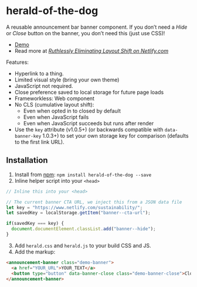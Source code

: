 # herald-of-the-dog

A reusable announcement bar banner component. If you don’t need a _Hide_ or _Close_ button on the banner, you don’t need this (just use CSS)!

* [Demo](https://zachleat.github.io/herald-of-the-dog/demo.html)
* Read more at [_Ruthlessly Eliminating Layout Shift on Netlify.com_](https://www.zachleat.com/web/layout-shift/)

Features:

* Hyperlink to a thing.
* Limited visual style (bring your own theme)
* JavaScript not required.
* Close preference saved to local storage for future page loads
* Frameworkless: Web component
* No CLS (cumulative layout shift):
  * Even when opted in to closed by default
  * Even when JavaScript fails
  * Even when JavaScript succeeds but runs after render
* Use the `key` attribute (v1.0.5+) (or backwards compatible with `data-banner-key` 1.0.3+) to set your own storage key for comparison (defaults to the first link URL).

## Installation

1. Install from [npm](https://www.npmjs.com/package/herald-of-the-dog): `npm install herald-of-the-dog --save`
2. Inline helper script into your `<head>`

```js
// Inline this into your <head>

// The current banner CTA URL, we inject this from a JSON data file
let key = "https://www.netlify.com/sustainability/";
let savedKey = localStorage.getItem("banner--cta-url");

if(savedKey === key) {
  document.documentElement.classList.add("banner--hide");
}
```

3. Add `herald.css` and `herald.js` to your build CSS and JS.
4. Add the markup:

```html
<announcement-banner class="demo-banner">
  <a href="YOUR_URL">YOUR_TEXT</a>
  <button type="button" data-banner-close class="demo-banner-close">Close</button>
</announcement-banner>
```